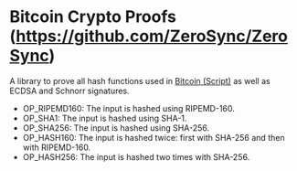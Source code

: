 # Bitcoin Crypto Proofs (https://github.com/ZeroSync/ZeroSync)

A library to prove all hash functions used in [Bitcoin (Script)](https://en.bitcoin.it/wiki/Script#Crypto) as well as ECDSA and Schnorr signatures.

- OP_RIPEMD160: The input is hashed using RIPEMD-160.
- OP_SHA1: The input is hashed using SHA-1.
- OP_SHA256: The input is hashed using SHA-256.
- OP_HASH160: The input is hashed twice: first with SHA-256 and then with RIPEMD-160.
- OP_HASH256: The input is hashed two times with SHA-256.
